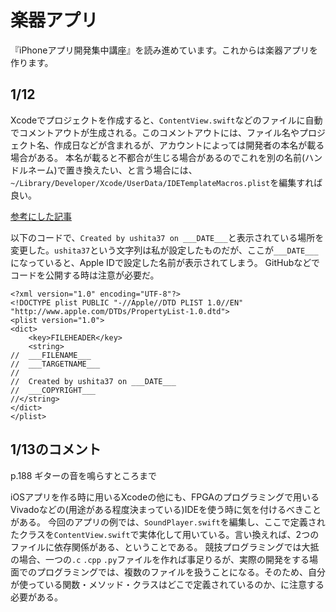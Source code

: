 # 楽器アプリ
『iPhoneアプリ開発集中講座』を読み進めています。これからは楽器アプリを作ります。

## 1/12
Xcodeでプロジェクトを作成すると、`ContentView.swift`などのファイルに自動でコメントアウトが生成される。このコメントアウトには、ファイル名やプロジェクト名、作成日などが含まれるが、アカウントによっては開発者の本名が載る場合がある。
本名が載ると不都合が生じる場合があるのでこれを別の名前(ハンドルネーム)で置き換えたい、と言う場合には、`~/Library/Developer/Xcode/UserData/IDETemplateMacros.plist`を編集すれば良い。

[参考にした記事](https://qiita.com/yudwig/items/855847f0254a13dfb0cc)

以下のコードで、`Created by ushita37 on ___DATE___`と表示されている場所を変更した。`ushita37`という文字列は私が設定したものだが、ここが`___DATE___`になっていると、Apple IDで設定した名前が表示されてしまう。
GitHubなどでコードを公開する時は注意が必要だ。

```
<?xml version="1.0" encoding="UTF-8"?>
<!DOCTYPE plist PUBLIC "-//Apple//DTD PLIST 1.0//EN" "http://www.apple.com/DTDs/PropertyList-1.0.dtd">
<plist version="1.0">
<dict>
    <key>FILEHEADER</key>
    <string>
//  ___FILENAME___
//  ___TARGETNAME___
//  
//  Created by ushita37 on ___DATE___
//  ___COPYRIGHT___
//</string>
</dict>
</plist>

```


## 1/13のコメント
p.188 ギターの音を鳴らすところまで

iOSアプリを作る時に用いるXcodeの他にも、FPGAのプログラミングで用いるVivadoなどの(用途がある程度決まっている)IDEを使う時に気を付けるべきことがある。
今回のアプリの例では、`SoundPlayer.swift`を編集し、ここで定義されたクラスを`ContentView.swift`で実体化して用いている。言い換えれば、2つのファイルに依存関係がある、ということである。
競技プログラミングでは大抵の場合、一つの`.c` `.cpp` `.py`ファイルを作れば事足りるが、実際の開発をする場面でのプログラミングでは、複数のファイルを扱うことになる。そのため、自分が使っている関数・メソッド・クラスはどこで定義されているのか、に注意する必要がある。